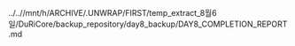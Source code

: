 ../..//mnt/h/ARCHIVE/.UNWRAP/FIRST/temp_extract_8월6일/DuRiCore/backup_repository/day8_backup/DAY8_COMPLETION_REPORT.md